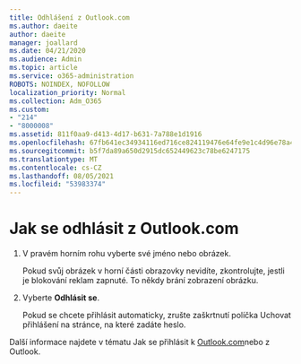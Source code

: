 ```yaml
---
title: Odhlášení z Outlook.com
ms.author: daeite
author: daeite
manager: joallard
ms.date: 04/21/2020
ms.audience: Admin
ms.topic: article
ms.service: o365-administration
ROBOTS: NOINDEX, NOFOLLOW
localization_priority: Normal
ms.collection: Adm_O365
ms.custom:
- "214"
- "8000008"
ms.assetid: 811f0aa9-d413-4d17-b631-7a788e1d1916
ms.openlocfilehash: 67fb641ec34934116ed716ce824119476e64fe9e1c4d96e78a4d022f799763e5
ms.sourcegitcommit: b5f7da89a650d2915dc652449623c78be6247175
ms.translationtype: MT
ms.contentlocale: cs-CZ
ms.lasthandoff: 08/05/2021
ms.locfileid: "53983374"
---
```

# <a name="how-to-sign-out-of-outlookcom"></a>Jak se odhlásit z Outlook.com

1. V pravém horním rohu vyberte své jméno nebo obrázek.

    Pokud svůj obrázek v horní části obrazovky nevidíte, zkontrolujte, jestli je blokování reklam zapnuté. To někdy brání zobrazení obrázku.

2. Vyberte **Odhlásit se**.

    Pokud se chcete přihlásit automaticky,  zrušte zaškrtnutí políčka Uchovat přihlášení na stránce, na které zadáte heslo.

Další informace najdete v tématu Jak se přihlásit k [Outlook.com](https://support.office.com/article/e08eb8ac-ac27-49f4-a400-a47311e1ee7e?wt.mc_id=Office_Outlook_com_Alchemy)nebo z Outlook.
  